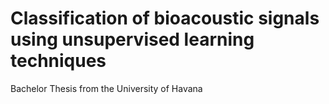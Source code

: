 # Classification of bioacoustic signals using unsupervised learning techniques

Bachelor Thesis from the University of Havana